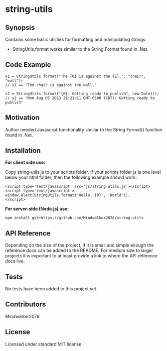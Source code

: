 # string-utils

## Synopsis

Contains some basic utilities for formatting and manipulating strings:
* StringUtils.format works similar to the String.Format found in .Net.

## Code Example

```
s1 = StringUtils.format("The {0} is against the {1}.", "chair", "wall");
// s1 == "The chair is against the wall."

s2 = StringUtils.format("{0}: Getting ready to publish", new Date());
// s2 == "Mon Aug 05 2013 21:21:11 GMT-0500 (CDT): Getting ready to publish"
```

## Motivation

Author needed Javascrpt functionality similar to the String.Format() function found in .Net.

## Installation

**For client side use:**

Copy string-utils.js to your scripts folder. If your scripts folder *js* is one level below your html folder, then the following example should work:

    <script type='text/javascript' src='js/string-utils.js'></script>
    <script type='text/javascript'>
    window.alert(StringUtils.format('Hello, {0}', 'World'));
    </script>

**For server-side (Node.js) use:**

```
npm install git+https://github.com/Mindwalker2076/string-utils
```

## API Reference

Depending on the size of the project, if it is small and simple enough the reference docs can be added to the README. For medium size to larger projects it is important to at least provide a link to where the API reference docs live.

## Tests

No tests have been added to this project yet.

## Contributors

Mindwalker2076

## License

Licensed under standard MIT license
